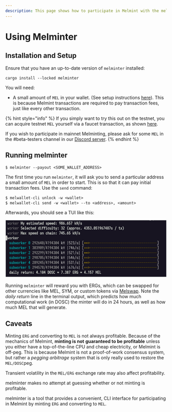 ```yaml
---
description: This page shows how to participate in Melmint with the melminter CLI
---
```


# Using Melminter

## Installation and Setup

Ensure that you have an up-to-date version of `melminter` installed:

```shell-session
cargo install --locked melminter
```

You will need:

* A small amount of `MEL` in your wallet. (See setup instructions [here](../../../using-wallets/getting-started.md)). This is because Melmint transactions are required to pay transaction fees, just like every other transaction.

{% hint style="info" %}
If you simply want to try this out on the testnet, you can acquire testnet `MEL` yourself via a faucet transaction, as shown [here](../../../using-wallets/getting-started.md#fund-wallet).

If you wish to participate in mainnet Melminting, please ask for some `MEL` in the #beta-testers channel in our [Discord server](https://discord.gg/UXhxujHH).
{% endhint %}

## Running  melminter

```shell-session
$ melminter --payout <SOME_WALLET_ADDRESS>
```

The first time you run `melminter`, it will ask you to send a particular address a small amount of `MEL` in order to start. This is so that it can pay initial transaction fees. Use the `send` command:

```shell-session
$ melwallet-cli unlock -w <wallet>
$ melwallet-cli send -w <wallet> --to <address>, <amount>
```

Afterwards, you should see a TUI like this:

<img src="../../../../.gitbook/assets/image.png" alt="" data-size="original">

Running `melminter` will reward you with ERGs, which can be swapped for other currencies like MEL, SYM, or custom tokens via [Melswap](../../../using-wallets/melswap-guide.md). Note the _daily return_ line in the terminal output, which predicts how much computational work (in DOSC) the minter will do in 24 hours, as well as how much MEL that will generate.

## Caveats



Minting `ERG` and converting to `MEL` is not always profitable. Because of the mechanics of Melmint, **minting is not** **guaranteed to be profitable** unless you either have a top-of-the-line CPU and cheap electricity, or Melmint is off-peg. This is because Melmint is not a proof-of-work consensus system, but rather a _pegging arbitrage_ system that is only really used to restore the `MEL/DOSC`peg.

Transient volatility in the `MEL/ERG` exchange rate may also affect profitability.

melminter makes no attempt at guessing whether or not minting is profitable.

melminter is a tool that provides a convenient, CLI interface for participating in Melmint by minting `ERG` and converting to `MEL`.
